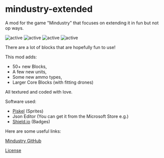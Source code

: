 # mindustry-extended
A mod for the game "Mindustry" that focuses on extending it in fun but not op ways.


<img src="https://img.shields.io/badge/active-true%20-true.svg" alt="active"> <img src="https://img.shields.io/badge/devs-1%20-1.svg" alt="active"> <img src="https://img.shields.io/badge/game-mindustry%20-mindustry.svg" alt="active"> <img src="https://img.shields.io/badge/category-mod%20-mod.svg" alt="active">


There are a lot of blocks that are hopefully fun to use!

This mod adds:
 - 50+ new Blocks, 
 - A few new units,
 - Some new ammo types,
 - Larger Core Blocks (with fitting drones)

All textured and coded with love.

Software used:

 - [Piskel](https://www.piskelapp.com/) (Sprites) 
 - Json Editor (You can get it from the Microsoft Store e.g.)
 - [Shield.io](https://shields.io) (Badges)

Here are some useful links: 

[Mindustry GitHub](https://github.com/Anuken/Mindustry)

[License](https://github.com/Fresh791/mindustry-extended/blob/main/LICENSE)
